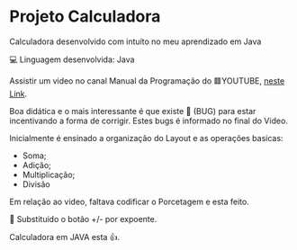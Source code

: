 # Projeto Calculadora
Calculadora desenvolvido com intuíto no meu aprendizado em Java

💻 Linguagem desenvolvida: Java

Assistir um video no canal Manual da Programação do 🟥YOUTUBE, [neste Link](https://www.youtube.com/watch?v=J08VaQHi4pM).

Boa didática e o mais interessante é que existe 🐛 (BUG) para estar incentivando a forma de corrigir. Estes bugs é informado no final do Video.

Inicialmente é ensinado a organização do Layout e as operações basicas:
 - Soma;
 - Adição;
 - Multiplicação;
 - Divisão

Em relação ao video, faltava codificar o Porcetagem e esta feito.

🔶 Substituido o botão +/- por expoente.

Calculadora em JAVA esta 👍.
